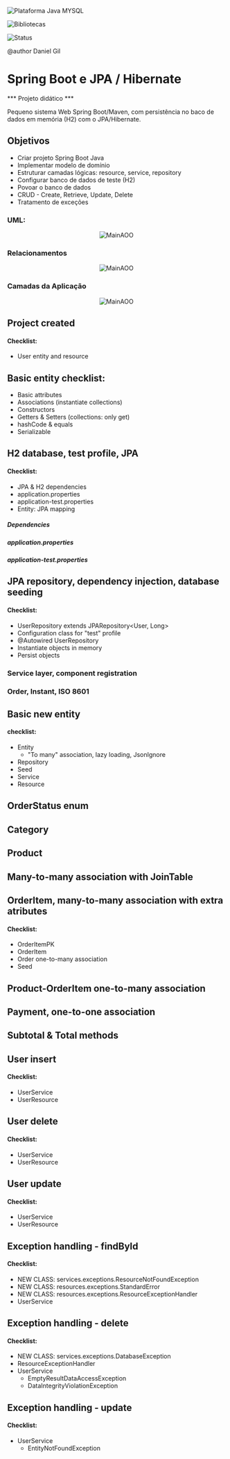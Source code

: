 ![Plataforma Java MYSQL](https://img.shields.io/badge/Platforms-Java-blue) 

![Bibliotecas](https://img.shields.io/badge/Libraries-Maven%2C%20Spring%20Boot%2C%20JPA%2C%20Hibernate%2C%20H2-6f42c1)
 

![Status](https://img.shields.io/badge/status-estável-brightgreen)

@author Daniel Gil

# Spring Boot e JPA / Hibernate

*** Projeto didático ***

Pequeno sistema Web Spring Boot/Maven, com persistência no baco de dados em memória (H2) com o JPA/Hibernate.

## Objetivos 
- Criar projeto Spring Boot Java 
- Implementar modelo de domínio 
- Estruturar camadas lógicas: resource, service, repository 
- Configurar banco de dados de teste (H2) 
- Povoar o banco de dados 
- CRUD - Create, Retrieve, Update, Delete 
- Tratamento de exceções

### UML:
<p align="center">
  <img src="src/Sreenshots/UML.png" alt="MainAOO" />
</p>

### Relacionamentos
<p align="center">
  <img src="src/Sreenshots/Relacionamentos.png" alt="MainAOO" />
</p>

### Camadas da Aplicação
<p align="center">
  <img src="src/Sreenshots/LogicalLayer.png" alt="MainAOO" />
</p>

## Project created 
#### Checklist: 
- User entity and resource 

## Basic entity checklist: 
- Basic attributes 
- Associations (instantiate collections) 
- Constructors 
- Getters & Setters (collections: only get) 
- hashCode & equals 
- Serializable 

## H2 database, test profile, JPA 
#### Checklist: 
- JPA & H2 dependencies 
- application.properties 
- application-test.properties 
- Entity: JPA mapping 

##### Dependencies
##### application.properties
##### application-test.properties

## JPA repository, dependency injection, database seeding 
#### Checklist: 
- UserRepository extends JPARepository<User, Long> 
- Configuration class for "test" profile 
- @Autowired UserRepository 
- Instantiate objects in memory 
- Persist objects

### Service layer, component registration 
### Order, Instant, ISO 8601 

## Basic new entity
#### checklist: 
- Entity 
	- "To many" association, lazy loading, JsonIgnore 
- Repository 
- Seed 
- Service 
- Resource

## OrderStatus enum 
## Category
## Product 
## Many-to-many association with JoinTable 
## OrderItem, many-to-many association with extra atributes
#### Checklist: 
- OrderItemPK 
- OrderItem 
- Order one-to-many association 
- Seed

## Product-OrderItem one-to-many association 
## Payment, one-to-one association 
## Subtotal & Total methods 

## User insert
#### Checklist: 
- UserService 
- UserResource

## User delete 
#### Checklist: 
- UserService 
- UserResource 
  
## User update 
#### Checklist: 
- UserService 
- UserResource

## Exception handling - findById 
#### Checklist: 
- NEW CLASS: services.exceptions.ResourceNotFoundException 
- NEW CLASS: resources.exceptions.StandardError 
- NEW CLASS: resources.exceptions.ResourceExceptionHandler 
- UserService 
 
## Exception handling - delete 
#### Checklist: 
- NEW CLASS: services.exceptions.DatabaseException 
- ResourceExceptionHandler 
- UserService 
	- EmptyResultDataAccessException 
	- DataIntegrityViolationException 

## Exception handling - update 
#### Checklist: 
- UserService 
	- EntityNotFoundException